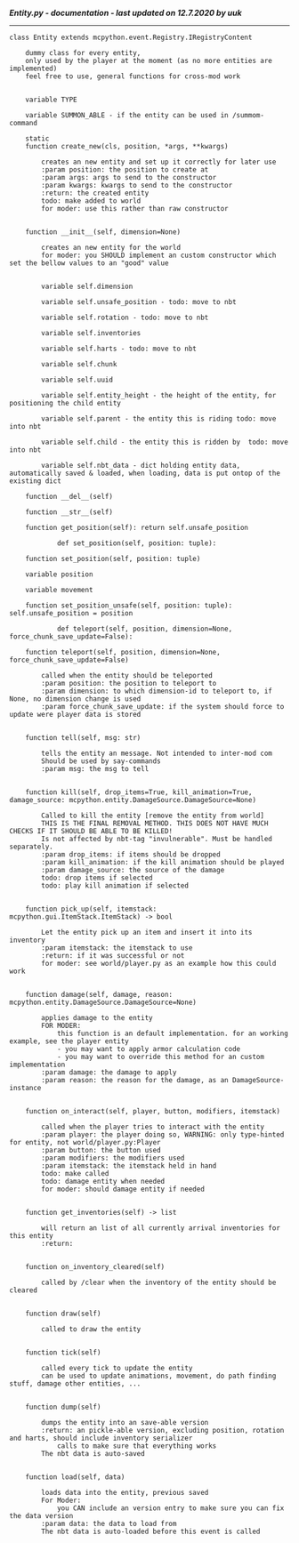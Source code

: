 ***Entity.py - documentation - last updated on 12.7.2020 by uuk***
___

    class Entity extends mcpython.event.Registry.IRegistryContent
        
        dummy class for every entity,
        only used by the player at the moment (as no more entities are implemented)
        feel free to use, general functions for cross-mod work


        variable TYPE

        variable SUMMON_ABLE - if the entity can be used in /summom-command

        static
        function create_new(cls, position, *args, **kwargs)
            
            creates an new entity and set up it correctly for later use
            :param position: the position to create at
            :param args: args to send to the constructor
            :param kwargs: kwargs to send to the constructor
            :return: the created entity
            todo: make added to world
            for moder: use this rather than raw constructor


        function __init__(self, dimension=None)
            
            creates an new entity for the world
            for moder: you SHOULD implement an custom constructor which set the bellow values to an "good" value


            variable self.dimension

            variable self.unsafe_position - todo: move to nbt

            variable self.rotation - todo: move to nbt

            variable self.inventories

            variable self.harts - todo: move to nbt

            variable self.chunk

            variable self.uuid

            variable self.entity_height - the height of the entity, for positioning the child entity

            variable self.parent - the entity this is riding todo: move into nbt

            variable self.child - the entity this is ridden by  todo: move into nbt

            variable self.nbt_data - dict holding entity data, automatically saved & loaded, when loading, data is put ontop of the existing dict

        function __del__(self)

        function __str__(self)

        function get_position(self): return self.unsafe_position
                
                def set_position(self, position: tuple):

        function set_position(self, position: tuple)

        variable position

        variable movement

        function set_position_unsafe(self, position: tuple): self.unsafe_position = position
                
                def teleport(self, position, dimension=None, force_chunk_save_update=False):

        function teleport(self, position, dimension=None, force_chunk_save_update=False)
            
            called when the entity should be teleported
            :param position: the position to teleport to
            :param dimension: to which dimension-id to teleport to, if None, no dimension change is used
            :param force_chunk_save_update: if the system should force to update were player data is stored


        function tell(self, msg: str)
            
            tells the entity an message. Not intended to inter-mod com
            Should be used by say-commands
            :param msg: the msg to tell


        function kill(self, drop_items=True, kill_animation=True, damage_source: mcpython.entity.DamageSource.DamageSource=None)
            
            Called to kill the entity [remove the entity from world]
            THIS IS THE FINAL REMOVAL METHOD. THIS DOES NOT HAVE MUCH CHECKS IF IT SHOULD BE ABLE TO BE KILLED!
            Is not affected by nbt-tag "invulnerable". Must be handled separately.
            :param drop_items: if items should be dropped
            :param kill_animation: if the kill animation should be played
            :param damage_source: the source of the damage
            todo: drop items if selected
            todo: play kill animation if selected


        function pick_up(self, itemstack: mcpython.gui.ItemStack.ItemStack) -> bool
            
            Let the entity pick up an item and insert it into its inventory
            :param itemstack: the itemstack to use
            :return: if it was successful or not
            for moder: see world/player.py as an example how this could work


        function damage(self, damage, reason: mcpython.entity.DamageSource.DamageSource=None)
            
            applies damage to the entity
            FOR MODER:
                this function is an default implementation. for an working example, see the player entity
                - you may want to apply armor calculation code
                - you may want to override this method for an custom implementation
            :param damage: the damage to apply
            :param reason: the reason for the damage, as an DamageSource-instance


        function on_interact(self, player, button, modifiers, itemstack)
            
            called when the player tries to interact with the entity
            :param player: the player doing so, WARNING: only type-hinted for entity, not world/player.py:Player
            :param button: the button used
            :param modifiers: the modifiers used
            :param itemstack: the itemstack held in hand
            todo: make called
            todo: damage entity when needed
            for moder: should damage entity if needed


        function get_inventories(self) -> list
            
            will return an list of all currently arrival inventories for this entity
            :return:


        function on_inventory_cleared(self)
            
            called by /clear when the inventory of the entity should be cleared


        function draw(self)
            
            called to draw the entity


        function tick(self)
            
            called every tick to update the entity
            can be used to update animations, movement, do path finding stuff, damage other entities, ...


        function dump(self)
            
            dumps the entity into an save-able version
            :return: an pickle-able version, excluding position, rotation and harts, should include inventory serializer
                calls to make sure that everything works
            The nbt data is auto-saved


        function load(self, data)
            
            loads data into the entity, previous saved
            For Moder:
                you CAN include an version entry to make sure you can fix the data version
            :param data: the data to load from
            The nbt data is auto-loaded before this event is called
